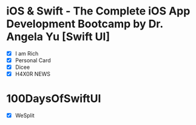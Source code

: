 # iOS & Swift - The Complete iOS App Development Bootcamp by Dr. Angela Yu [Swift UI]

- [x] I am Rich
- [x] Personal Card
- [x] Dicee
- [x] H4X0R NEWS

# 100DaysOfSwiftUI
- [x] WeSplit
